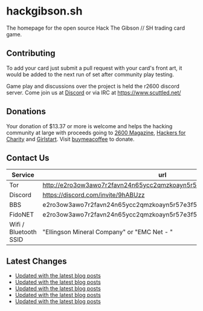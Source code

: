# hackgibson.sh
The homepage for the open source Hack The Gibson // SH trading card game.


## Contributing

To add your card just submit a pull request with your card's front art, it would be added to the next run of set after community play testing.

Game play and discussions over the project is held the r2600 discord server. Come join us at [Discord](https://discord.com/invite/9hABUzz) or via IRC at https://www.scuttled.net/


## Donations

Your donation of $13.37 or more is welcome and helps the hacking community at large with proceeds going to [2600 Magazine](https://2600.com/), [Hackers for Charity](https://hackersforcharity.org) and [Girlstart](https://girlstart.org).  Visit [buymeacoffee](https://www.buymeacoffee.com/hackgibson.sh) to donate.


## Contact Us

Service | url
-|-
Tor | http://e2ro3ow3awo7r2favn24n65ycc2qmzkoayn5r57e3f56nvjwdcgg32ad.onion
Discord | https://discord.com/invite/9hABUzz
BBS | e2ro3ow3awo7r2favn24n65ycc2qmzkoayn5r57e3f56nvjwdcgg32ad.onion:23
FidoNET | e2ro3ow3awo7r2favn24n65ycc2qmzkoayn5r57e3f56nvjwdcgg32ad.onion:24554
Wifi / Bluetooth SSID | "Ellingson Mineral Company" or "EMC Net - <fidonet address>"

## Latest Changes
<!-- BLOG-POST-LIST:START -->
- [Updated with the latest blog posts](https://github.com/DFW2600/hackgibson.sh/commit/9a872737c3d740db327fcc78642be256b155d9cd)
- [Updated with the latest blog posts](https://github.com/DFW2600/hackgibson.sh/commit/d4d5b16e3f044e24f41df228a858532feddd43a0)
- [Updated with the latest blog posts](https://github.com/DFW2600/hackgibson.sh/commit/5b33010edaef54a627aca6f0acee90ff5b02d396)
- [Updated with the latest blog posts](https://github.com/DFW2600/hackgibson.sh/commit/7d28a08e43e8244a534b09c6c009be005fc9057a)
- [Updated with the latest blog posts](https://github.com/DFW2600/hackgibson.sh/commit/2542f41f1c6f470ae080cc6d5a93e0759de3baee)
<!-- BLOG-POST-LIST:END -->
